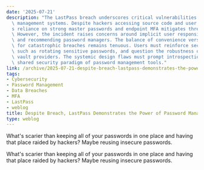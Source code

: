 ```yaml
---
date: '2025-07-21'
description: "The LastPass breach underscores critical vulnerabilities in password\
  \ management systems. Despite hackers accessing source code and user data, the architecture\u2019\
  s reliance on strong master passwords and endpoint MFA mitigates threat severity.\
  \ However, the incident raises concerns around implicit user responsibility in selecting\
  \ and recommending password managers. The balance of convenience versus the potential\
  \ for catastrophic breaches remains tenuous. Users must reinforce security protocols,\
  \ such as rotating sensitive passwords, and question the robustness of their chosen\
  \ vault providers. The systemic design flaws must prompt introspection into the\
  \ shared security paradigm of password management tools."
link: /archive/2025-07-21-despite-breach-lastpass-demonstrates-the-power-of-password-management
tags:
- Cybersecurity
- Password Management
- Data Breaches
- MFA
- LastPass
- weblog
title: Despite Breach, LastPass Demonstrates the Power of Password Management
type: weblog
---
```


What's scarier than keeping all of your passwords in one place and having that place raided by hackers? Maybe reusing insecure passwords.

What's scarier than keeping all of your passwords in one place and having that place raided by hackers? Maybe reusing insecure passwords.

